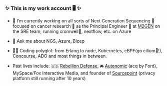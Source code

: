 ### ✨ This is my work account 🖥️ ✨

- 🥽 I’m currently working on all sorts of Next Generation Sequencing 🧬 focused on cancer research 🔬 as the Principal Engineer 👷 at [M2GEN](https://www.m2gen.com/) on the SRE team; running cromwell🐖, nextflow, etc. on Azure

- 💬 Ask me about NGS, Azure, Bicep

- 👨‍💻 Coding polyglot: from Erlang to node, Kubernetes, eBPF(go cilium🐝!), Concourse, ADO and most things in between.

- Past lives include: 🇺🇸 [Rebellion Defense](https://rebelliondefense.com/), 🚘 [Autonomic](https://autonomic.com/) (acq by Ford), MySpace/Fox Interactive Media, and founder of [Sourcepoint](https://sourcepoint.com/) (privacy platform still running after 10 years)
